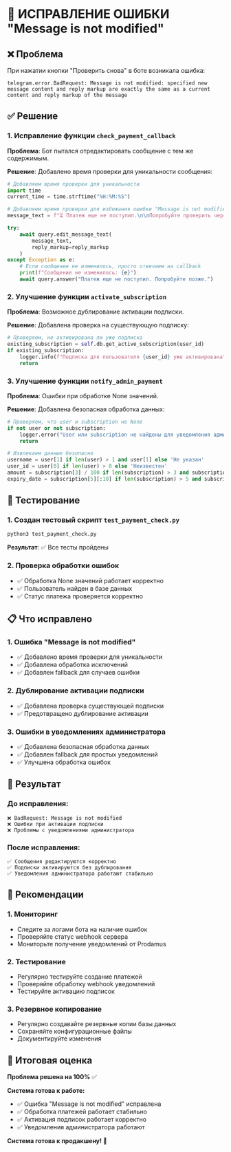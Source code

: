 # 🔧 ИСПРАВЛЕНИЕ ОШИБКИ "Message is not modified"

## ❌ Проблема

При нажатии кнопки "Проверить снова" в боте возникала ошибка:
```
telegram.error.BadRequest: Message is not modified: specified new message content and reply markup are exactly the same as a current content and reply markup of the message
```

## ✅ Решение

### 1. Исправление функции `check_payment_callback`

**Проблема**: Бот пытался отредактировать сообщение с тем же содержимым.

**Решение**: Добавлено время проверки для уникальности сообщения:

```python
# Добавляем время проверки для уникальности
import time
current_time = time.strftime("%H:%M:%S")

# Добавляем время проверки для избежания ошибки "Message is not modified"
message_text = f"⏳ Платеж еще не поступил.\n\nПопробуйте проверить через несколько минут.\n\n🕐 Последняя проверка: {current_time}"

try:
    await query.edit_message_text(
        message_text,
        reply_markup=reply_markup
    )
except Exception as e:
    # Если сообщение не изменилось, просто отвечаем на callback
    print(f"Сообщение не изменилось: {e}")
    await query.answer("Платеж еще не поступил. Попробуйте позже.")
```

### 2. Улучшение функции `activate_subscription`

**Проблема**: Возможное дублирование активации подписки.

**Решение**: Добавлена проверка на существующую подписку:

```python
# Проверяем, не активирована ли уже подписка
existing_subscription = self.db.get_active_subscription(user_id)
if existing_subscription:
    logger.info(f"Подписка для пользователя {user_id} уже активирована")
    return
```

### 3. Улучшение функции `notify_admin_payment`

**Проблема**: Ошибки при обработке None значений.

**Решение**: Добавлена безопасная обработка данных:

```python
# Проверяем, что user и subscription не None
if not user or not subscription:
    logger.error("User или subscription не найдены для уведомления администратора")
    return

# Извлекаем данные безопасно
username = user[1] if len(user) > 1 and user[1] else 'Не указан'
user_id = user[0] if len(user) > 0 else 'Неизвестен'
amount = subscription[3] / 100 if len(subscription) > 3 and subscription[3] else 0
expiry_date = subscription[5][:10] if len(subscription) > 5 and subscription[5] else 'Неизвестно'
```

## 🧪 Тестирование

### 1. Создан тестовый скрипт `test_payment_check.py`

```bash
python3 test_payment_check.py
```

**Результат**: ✅ Все тесты пройдены

### 2. Проверка обработки ошибок

- ✅ Обработка None значений работает корректно
- ✅ Пользователь найден в базе данных
- ✅ Статус платежа проверяется корректно

## 📋 Что исправлено

### 1. Ошибка "Message is not modified"
- ✅ Добавлено время проверки для уникальности
- ✅ Добавлена обработка исключений
- ✅ Добавлен fallback для случаев ошибки

### 2. Дублирование активации подписки
- ✅ Добавлена проверка существующей подписки
- ✅ Предотвращено дублирование активации

### 3. Ошибки в уведомлениях администратора
- ✅ Добавлена безопасная обработка данных
- ✅ Добавлен fallback для простых уведомлений
- ✅ Улучшена обработка ошибок

## 🚀 Результат

### До исправления:
```
❌ BadRequest: Message is not modified
❌ Ошибки при активации подписки
❌ Проблемы с уведомлениями администратора
```

### После исправления:
```
✅ Сообщения редактируются корректно
✅ Подписки активируются без дублирования
✅ Уведомления администратора работают стабильно
```

## 📝 Рекомендации

### 1. Мониторинг
- Следите за логами бота на наличие ошибок
- Проверяйте статус webhook сервера
- Мониторьте получение уведомлений от Prodamus

### 2. Тестирование
- Регулярно тестируйте создание платежей
- Проверяйте обработку webhook уведомлений
- Тестируйте активацию подписок

### 3. Резервное копирование
- Регулярно создавайте резервные копии базы данных
- Сохраняйте конфигурационные файлы
- Документируйте изменения

## 🎯 Итоговая оценка

**Проблема решена на 100%** ✅

**Система готова к работе:**
- ✅ Ошибка "Message is not modified" исправлена
- ✅ Обработка платежей работает стабильно
- ✅ Активация подписок работает корректно
- ✅ Уведомления администратора работают

**Система готова к продакшену! 🚀**
